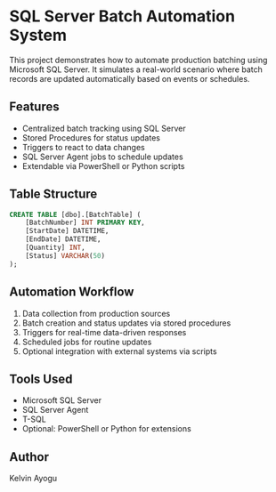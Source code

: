 # SQL Server Batch Automation System

This project demonstrates how to automate production batching using Microsoft SQL Server. It simulates a real-world scenario where batch records are updated automatically based on events or schedules.

## Features

- Centralized batch tracking using SQL Server
- Stored Procedures for status updates
- Triggers to react to data changes
- SQL Server Agent jobs to schedule updates
- Extendable via PowerShell or Python scripts

## Table Structure

```sql
CREATE TABLE [dbo].[BatchTable] (
    [BatchNumber] INT PRIMARY KEY,
    [StartDate] DATETIME,
    [EndDate] DATETIME,
    [Quantity] INT,
    [Status] VARCHAR(50)
);
```

## Automation Workflow

1. Data collection from production sources
2. Batch creation and status updates via stored procedures
3. Triggers for real-time data-driven responses
4. Scheduled jobs for routine updates
5. Optional integration with external systems via scripts

## Tools Used

- Microsoft SQL Server
- SQL Server Agent
- T-SQL
- Optional: PowerShell or Python for extensions

## Author

Kelvin Ayogu